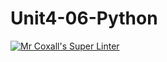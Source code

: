 # Unit4-06-Python
[![Mr Coxall's Super Linter](https://github.com/ICS3U-C-Programming-JulienL/Unit4-06-Python/workflows/Mr%20Coxall's%20Super%20Linter/badge.svg)](https://github.com/ICS3U-C-Programming-JulienL/Unit4-06-Python/actions/)
